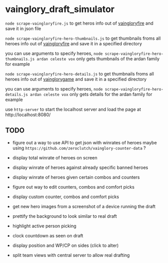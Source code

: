 # vainglory_draft_simulator

`node scrape-vaingloryfire.js` to get heros info out of [vaingloryfire](https://www.vaingloryfire.com/) and save it in json file

`node scrape-vaingloryfire-hero-thumbnails.js` to get thumbnails froms all heroes info out of [vaingloryfire](https://www.vaingloryfire.com/) and save it in a specified directory

you can use arguments to specify heroes, `node scrape-vaingloryfire-hero-thumbnails.js ardan celeste vox` only gets thumbnails of the ardan family for example

`node scrape-vaingloryfire-hero-details.js` to get thumbnails froms all heroes info out of [vainglorygame](https://www.vainglorygame.com/) and save it in a specified directory

you can use arguments to specify heroes, `node scrape-vaingloryfire-hero-details.js ardan celeste vox` only gets details for the ardan family for example

use `http-server` to start the localhost server and load the page at http://localhost:8080/

## TODO

* figure out a way to use API to get json with winrates of heroes maybe using `https://github.com/zeroclutch/vainglory-counter-data` ?

* display total winrate of heroes on screen

* display winrate of heroes against already specific banned heroes

* display winrate of heroes given certain combos and counters

* figure out way to edit counters, combos and comfort picks

* display custom counter, combos and comfort picks

* get new hero images from a screenshot of a device running the draft

* prettify the background to look similar to real draft

* highlight active person picking

* clock countdown as seen on draft

* display position and WP/CP on sides (click to alter)

* split team views with central server to allow real drafting